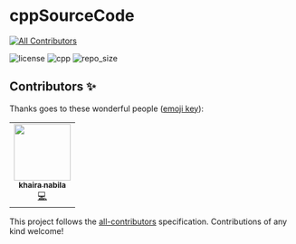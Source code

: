 # cppSourceCode
<!-- ALL-CONTRIBUTORS-BADGE:START - Do not remove or modify this section -->
[![All Contributors](https://img.shields.io/badge/all_contributors-1-orange.svg?style=flat-square)](#contributors-)
<!-- ALL-CONTRIBUTORS-BADGE:END -->

![license](https://img.shields.io/apm/l/vim-mode?color=red&style=for-the-badge)
![cpp](https://img.shields.io/badge/C%2B%2B-00599C?style=for-the-badge&logo=c%2B%2B&logoColor=white)
![repo_size](https://img.shields.io/github/repo-size/bellshade/cppSourceCode?style=for-the-badge)

## Contributors ✨

Thanks goes to these wonderful people ([emoji key](https://allcontributors.org/docs/en/emoji-key)):

<!-- ALL-CONTRIBUTORS-LIST:START - Do not remove or modify this section -->
<!-- prettier-ignore-start -->
<!-- markdownlint-disable -->
<table>
  <tr>
    <td align="center"><a href="https://github.com/khairanabila"><img src="https://avatars3.githubusercontent.com/u/75076265?v=4?s=100" width="100px;" alt=""/><br /><sub><b>khaira nabila</b></sub></a><br /><a href="https://github.com/bellshade/cppSourceCode/commits?author=khairanabila" title="Code">💻</a></td>
  </tr>
</table>

<!-- markdownlint-restore -->
<!-- prettier-ignore-end -->

<!-- ALL-CONTRIBUTORS-LIST:END -->

This project follows the [all-contributors](https://github.com/all-contributors/all-contributors) specification. Contributions of any kind welcome!